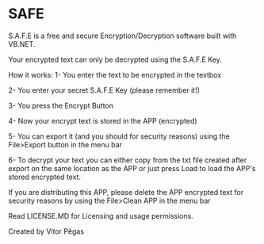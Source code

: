 SAFE
====

S.A.F.E is a free and secure Encryption/Decryption software built with VB.NET.

Your encrypted text can only be decrypted using the S.A.F.E Key. 

How it works: 
1- You enter the text to be encrypted in the textbox

2- You enter your secret S.A.F.E Key (please remember it!)

3- You press the Encrypt Button

4- Now your encrypt text is stored in the APP (encrypted)

5- You can export it (and you should for security reasons) using the File>Export button in the menu bar

6- To decrypt your text you can either copy from the txt file created after export on the same location as the APP or just press Load to load the APP's stored encrypted text.


If you are distributing this APP, please delete the APP encrypted text for security reasons by using the File>Clean APP in the menu bar



Read LICENSE.MD for Licensing and usage permissions.

Created by Vitor Pêgas
